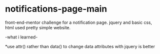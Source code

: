 # notifications-page-main
front-end-mentor challenge for a notification page. jquery and basic css, html used
pretty simple website.

-what i learned-

*use attr() rather than data() to change data attributes with jquery is better
